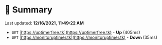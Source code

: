 # 📖 Summary
Last updated: **12/16/2021, 11:49:22 AM**

- `GET` [https://uptimerfree.tk](https://uptimerfree.tk) - **Up** (405ms)
- `GET` [https://monitoruptimer.tk](https://monitoruptimer.tk) - **Down** (35ms)
